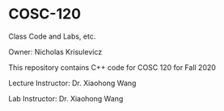 # COSC-120
Class Code and Labs, etc.

Owner: Nicholas Krisulevicz

This repository contains C++ code for COSC 120 for Fall 2020

Lecture Instructor: Dr. Xiaohong Wang

Lab Instructor: Dr. Xiaohong Wang
